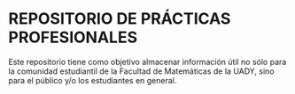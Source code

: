 # REPOSITORIO DE PRÁCTICAS PROFESIONALES

Este repositorio tiene como objetivo almacenar información útil no sólo para la comunidad estudiantil de la Facultad de Matemáticas de la UADY, sino para el público y/o los estudiantes en general.